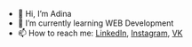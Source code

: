 - 👋 Hi, I’m Adina
- 🌱 I’m currently learning WEB Development
- 📫 How to reach me: [LinkedIn](https://www.linkedin.com/in/zhussupova/), [Instagram](https://www.instagram.com/zhussupova.di/), [VK](https://vk.com/id421428191)

<!---
Valera0505/Valera0505 is a ✨ special ✨ repository because its `README.md` (this file) appears on your GitHub profile.
You can click the Preview link to take a look at your changes.
--->
